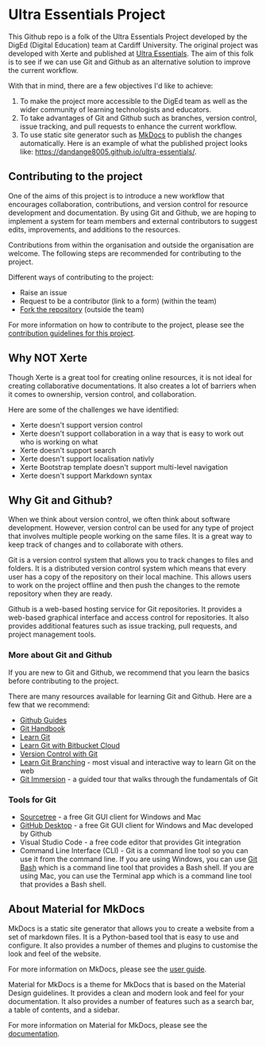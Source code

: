 # Ultra Essentials Project
This Github repo is a folk of the Ultra Essentials Project developed by the DigEd (Digital Education) team at Cardiff University. The original project was developed with Xerte and published at [Ultra Essentials](https://xerte.cardiff.ac.uk/play_18321#UltraEssentials). The aim of this folk is to see if we can use Git and Github as an alternative solution to improve the current workflow.

With that in mind, there are a few objectives I'd like to achieve:

1. To make the project more accessible to the DigEd team as well as the wider community of learning technologists and educators.
2. To take advantages of Git and Github such as branches, version control, issue tracking, and pull requests to enhance the current workflow.
3. To use static site generator such as [MkDocs](https://www.mkdocs.org/) to publish the changes automatically. Here is an example of what the published project looks like: https://dandange8005.github.io/ultra-essentials/.


## Contributing to the project

One of the aims of this project is to introduce a new workflow that encourages collaboration, contributions, and version control for resource development and documentation. By using Git and Github, we are hoping to implement a system for team members and external contributors to suggest edits, improvements, and additions to the resources. 

Contributions from within the organisation and outside the organisation are welcome. The following steps are recommended for contributing to the project.

Different ways of contributing to the project:

- Raise an issue
- Request to be a contributor (link to a form) (within the team)
- [Fork the repository](https://docs.github.com/en/get-started/quickstart/fork-a-repo) (outside the team)

For more information on how to contribute to the project, please see the [contribution guidelines for this project](contributing.md).


<!-- ## Project layout

    mkdocs.yml    # The configuration file.
    docs/
        index.md  # The documentation homepage.
        ...       # Other markdown pages, images and other files. -->

## Why NOT Xerte

Though Xerte is a great tool for creating online resources, it is not ideal for creating collaborative documentations. It also creates a lot of barriers when it comes to ownership, version control, and collaboration.

Here are some of the challenges we have identified:

- Xerte doesn't support version control
- Xerte doesn't support collaboration in a way that is easy to work out who is working on what
- Xerte doesn't support search
- Xerte doesn't support localisation nativly
- Xerte Bootstrap template doesn't support multi-level navigation
- Xerte doesn't support Markdown syntax

## Why Git and Github?

When we think about version control, we often think about software development. However, version control can be used for any type of project that involves multiple people working on the same files. It is a great way to keep track of changes and to collaborate with others.

Git is a version control system that allows you to track changes to files and folders. It is a distributed version control system which means that every user has a copy of the repository on their local machine. This allows users to work on the project offline and then push the changes to the remote repository when they are ready.

Github is a web-based hosting service for Git repositories. It provides a web-based graphical interface and access control for repositories. It also provides additional features such as issue tracking, pull requests, and project management tools.

### More about Git and Github

If you are new to Git and Github, we recommend that you learn the basics before contributing to the project.

There are many resources available for learning Git and Github. Here are a few that we recommend:

- [Github Guides](https://guides.github.com/)
- [Git Handbook](https://guides.github.com/introduction/git-handbook/)
- [Learn Git](https://www.w3docs.com/learn-git.html)
- [Learn Git with Bitbucket Cloud](https://www.atlassian.com/git/tutorials/learn-git-with-bitbucket-cloud)
- [Version Control with Git](https://www.coursera.org/learn/version-control-with-git)
- [Learn Git Branching](https://learngitbranching.js.org/) - most visual and interactive way to learn Git on the web
- [Git Immersion](https://gitimmersion.com/) - a guided tour that walks through the fundamentals of Git

### Tools for Git

- [Sourcetree](https://www.sourcetreeapp.com/) - a free Git GUI client for Windows and Mac
- [GitHub Desktop](https://desktop.github.com/) - a free Git GUI client for Windows and Mac developed by Github
- Visual Studio Code - a free code editor that provides Git integration
- Command Line Interface (CLI) - Git is a command line tool so you can use it from the command line. If you are using Windows, you can use [Git Bash](https://gitforwindows.org/) which is a command line tool that provides a Bash shell. If you are using Mac, you can use the Terminal app which is a command line tool that provides a Bash shell.


## About Material for MkDocs

MkDocs is a static site generator that allows you to create a website from a set of markdown files. It is a Python-based tool that is easy to use and configure. It also provides a number of themes and plugins to customise the look and feel of the website.

For more information on MkDocs, please see the [user guide](https://www.mkdocs.org/user-guide/).

Material for MkDocs is a theme for MkDocs that is based on the Material Design guidelines. It provides a clean and modern look and feel for your documentation. It also provides a number of features such as a search bar, a table of contents, and a sidebar.

For more information on Material for MkDocs, please see the [documentation](https://squidfunk.github.io/mkdocs-material/).


